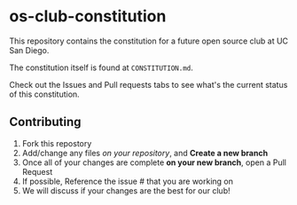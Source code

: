 # os-club-constitution

This repository contains the constitution for a future open source club at UC San Diego.

The constitution itself is found at `CONSTITUTION.md`.

Check out the Issues and Pull requests tabs to see what's the current status of this constitution.


## Contributing

1. Fork this repostory
2. Add/change any files *on your repository*, and **Create a new branch**
3. Once all of your changes are complete **on your new branch**, open a Pull Request
4. If possible, Reference the issue # that you are working on 
5. We will discuss if your changes are the best for our club!

